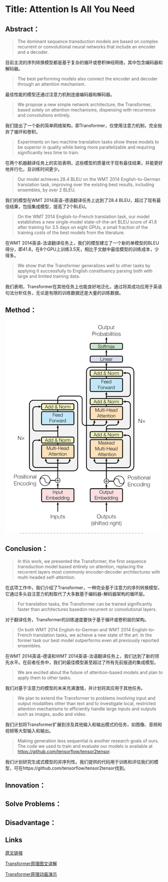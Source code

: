 # Title: Attention Is All You Need

## Abstract：

>The dominant sequence transduction models are based on complex recurrent or convolutional neural networks that include an encoder and a decoder. 
>
目前主流的序列转换模型都是基于复杂的循环或卷积神经网络，其中包含编码器和解码器。
>The best performing models also connect the encoder and decoder through an attention mechanism. 
>
最佳性能的模型还通过注意力机制连接编码器和解码器。
>We propose a new simple network architecture, the Transformer, based solely on attention mechanisms, dispensing with recurrence and convolutions entirely.
>
我们提出了一个新的简单网络架构，即Transformer，仅使用注意力机制，完全抛弃了循环和卷积。 
>Experiments on two machine translation tasks show these models to be superior in quality while being more parallelizable and requiring significantly less time to train.
>
在两个机器翻译任务上的实验表明，这些模型的质量优于现有最佳结果，并能更好地并行化，且训练时间更少。
>Our model achieves 28.4 BLEU on the WMT 2014 English-to-German translation task, improving over the existing best results, including ensembles, by over 2 BLEU. 
>
我们的模型在WMT 2014英语-德语翻译任务上达到了28.4 BLEU，超过了现有最佳结果，包括集成模型，提高了2个BLEU。
>On the WMT 2014 English-to-French translation task, our model establishes a new single-model state-of-the-art BLEU score of 41.8 after training for 3.5 days on eight GPUs, a small fraction of the training costs of the best models from the literature. 
>
在WMT 2014英语-法语翻译任务上，我们的模型建立了一个新的单模型的BLEU得分，即41.8，在8个GPU上训练3.5天，相比于文献中最佳模型的训练成本，少得多。
>We show that the Transformer generalizes well to other tasks by applying it successfully to English constituency parsing both with large and limited training data.
>
我们表明，Transformer在其他任务上也能良好地泛化，通过将其成功应用于英语句法分析任务，无论是有限的训练数据还是大量的训练数据。

## Method：

![Transformer architecture](/Notes/Thesis/NLP/Attention/Transformer%20architecture.png "Transformer architecture")

## Conclusion：

>In this work, we presented the Transformer, the first sequence transduction model based entirely on attention, replacing the recurrent layers most commonly  encoder-decoder architectures with multi-headed self-attention.
>
在这项工作中，我们介绍了Transformer，一种完全基于注意力的序列转换模型，它通过多头自注意力机制取代了大多数基于编码器-解码器架构的循环层。
>For translation tasks, the Transformer can be trained significantly faster than architectures basedon recurrent or convolutional layers.
>
对于翻译任务，Transformer的训练速度要快于基于循环或卷积层的架构。
>On both WMT 2014 English-to-German and WMT 2014 English-to-French translation tasks, we achieve a new state of the art. In the former task our best model outperforms even all previously reported ensembles. 
>
在WMT 2014英语-德语和WMT 2014英语-法语翻译任务上，我们达到了新的领先水平。在前者任务中，我们的最佳模型甚至超过了所有先前报道的集成模型。
>We are excited about the future of attention-based models and plan to apply them to other tasks. 
>
我们对基于注意力的模型的未来充满激情，并计划将其应用于其他任务。
>We plan to extend the Transformer to problems involving input and output modalities other than text and to investigate local, restricted attention mechanisms to efficiently handle large inputs and outputs such as images, audio and video. 
>
我们计划将Transformer扩展到涉及其他输入和输出模式的任务，如图像、音频和视频等大型输入和输出。
>Making generation less sequential is another research goals of ours. The code we used to train and evaluate our models is available at https://github.com/tensorflow/tensor2tensor.
>
我们计划研究生成式模型的非序列性。我们提供的代码用于训练和评估我们的模型，可在https://github.com/tensorflow/tensor2tensor找到。

## Innovation：

## Solve Problems：

## Disadvantage：

## Links

[原文链接](https://arxiv.org/pdf/1706.03762)

[Transformer原理图文讲解](https://jalammar.github.io/illustrated-transformer/)

[Transformer原理动画演示](https://www.bilibili.com/video/BV1tSHVeYEdW?vd_source=1e4713cfa8e350de3a5d5debd2321c1d)